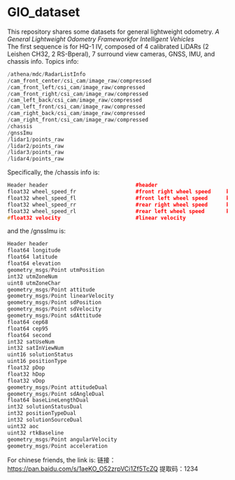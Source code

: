 # GIO_dataset
This repository shares some datasets for general lightweight odometry. *A General Lightweight Odometry Frameworkfor Intelligent Vehicles*</br>
The first sequence is for HQ-1 IV, composed of 4 calibrated LiDARs (2 Leishen CH32, 2 RS-Bperal), 7 surround view cameras, GNSS, IMU, and chassis info. Topics info: </br>
```C++
/athena/mdc/RadarListInfo                
/cam_front_center/csi_cam/image_raw/compressed             
/cam_front_left/csi_cam/image_raw/compressed                  
/cam_front_right/csi_cam/image_raw/compressed
/cam_left_back/csi_cam/image_raw/compressed
/cam_left_front/csi_cam/image_raw/compressed
/cam_right_back/csi_cam/image_raw/compressed
/cam_right_front/csi_cam/image_raw/compressed
/chassis
/gnssImu
/lidar1/points_raw
/lidar2/points_raw
/lidar3/points_raw
/lidar4/points_raw
```
Specifically, the /chassis info is: </br>
```C++
Header header                            #header
float32 wheel_speed_fr                   #front right wheel speed     kph
float32 wheel_speed_fl                   #front left wheel speed      kph
float32 wheel_speed_rr                   #rear right wheel speed      kph
float32 wheel_speed_rl                   #rear left wheel speed       kph
#float32 velocity                        #linear velocity
```
and the /gnssImu is: </br>
```C++
Header header                           
float64 longitude                       
float64 latitude                       
float64 elevation                       
geometry_msgs/Point utmPosition         
int32 utmZoneNum                        
uint8 utmZoneChar                       
geometry_msgs/Point attitude            
geometry_msgs/Point linearVelocity     
geometry_msgs/Point sdPosition          
geometry_msgs/Point sdVelocity          
geometry_msgs/Point sdAttitude          
float64 cep68                           
float64 cep95                           
float64 second                          
int32 satUseNum                         
int32 satInViewNum                      
uint16 solutionStatus                  
uint16 positionType                    
float32 pDop                            
float32 hDop                            
float32 vDop                            
geometry_msgs/Point attitudeDual       
geometry_msgs/Point sdAngleDual        
float64 baseLineLengthDual              
int32 solutionStatusDual                
int32 positionTypeDual                 
int32 solutionSourceDual                
uint32 aoc                             
uint32 rtkBaseline                      
geometry_msgs/Point angularVelocity     
geometry_msgs/Point acceleration        
```
For chinese friends, the link is: 链接：https://pan.baidu.com/s/1aeKO_O52zrpVCi1Zf5TcZQ 提取码：1234 </br>

